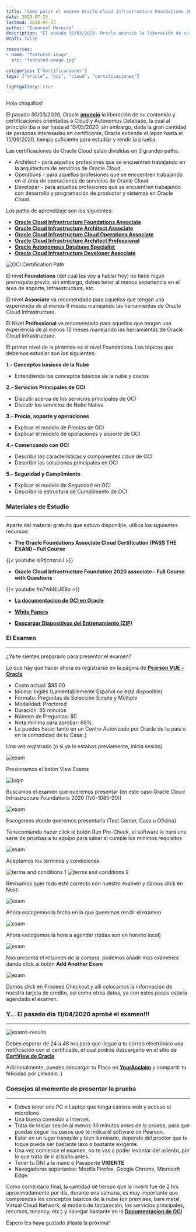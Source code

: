 ```yaml
---
title: "Como pasar el examen Oracle Cloud Infrastructure Foundations 2020 (1z0-1085-20)"
date: 2020-07-23
lastmod: 2020-07-23
author: "Enmanuel Moreira"
description: "El pasado 30/03/2020, Oracle anunció la liberación de su contenido y certificaciones orientadas a Cloud y Autonomus Database, la cual al principio iba a ser hasta el 15/05/2020, sin embargo, dada la gran cantidad de personas interesadas en certificarse, Oracle extiende el lapso hasta el 15/06/2020, tiempo suficiente para estudiar y rendir la prueba."
draft: false

resources:
- name: "featured-image"
  src: "featured-image.jpg"

categories: ["Certificaciones"]
tags: ["oracle", "oci", "cloud", "certificaciones"]

lightgallery: true
---
```


<!--more-->

Hola chiquillos!

El pasado 30/03/2020, Oracle **[anunció](https://www.oracle.com/corporate/blog/free-certifications-oracle-oci-autonomous-033020.html)** la liberación de su contenido y certificaciones orientadas a Cloud y Autonomus Database, la cual al principio iba a ser hasta el 15/05/2020, sin embargo, dada la gran cantidad de personas interesadas en certificarse, Oracle extiende el lapso hasta el 15/06/2020, tiempo suficiente para estudiar y rendir la prueba.

Las certificaciones de Oracle Cloud están divididas en 3 grandes paths:

* Architect - para aquellos profesiones que se encuentren trabajando en la arquitectura de servicios de Oracle Cloud.
* Operations - para aquellos profesiones que se encuentren trabajando en el área de operaciones de servicios de Oracle Cloud.
* Developer - para aquellos profesiones que se encuentren trabajando con desarrollo y programación de productor y sistemas en Oracle Cloud.

Los paths de aprendizaje son los siguientes:

* **[Oracle Cloud Infrastructure Foundations Associate](https://learn.oracle.com/ols/learning-path/understand-oci-foundations/35644/75258)**  
* **[Oracle Cloud Infrastructure Architect Associate](https://learn.oracle.com/ols/learning-path/become-oci-architect-associate/35644/75658)**
* **[Oracle Cloud Infrastructure Cloud Operations Associate](https://learn.oracle.com/ols/learning-path/manage-oci-operations-associate/35644/60972)**
* **[Oracle Cloud Infrastructure Architect Professional](https://learn.oracle.com/ols/learning-path/become-oci-architect-professional/35644/35802)**
* **[Oracle Autonomous Database Specialist](https://learn.oracle.com/ols/learning-path/become-an-autonomous-database-specialist/35573/55666)**
* **[Oracle Cloud Infrastructure Developer Associate](https://learn.oracle.com/ols/learning-path/become-oci-developer-associate/35644/75248)**

![OCI Certification Path](/images/oci-foundations/oci-cert-path.jpg)

El nivel **Foundations** (del cual les voy a hablar hoy) no tiene nigún prerrequito previo, sin embargo, debes tener al menos experiencia en el área de soporte, infraestructura, etc.

El nivel **Associate** va recomendado para aquellos que tengan una experiencia de al menos 6 meses manejando las herramientas de Oracle Cloud Infrastructure.

El Nivel **Professional** va recomendado para aquellos que tengan una experiencia de al menos 12 meses manejando las herramientas de Oracle Cloud Infrastructure.

El primer nivel de la pirámide es el nivel Foundations. Los tópicos que debemos estudiar son los siguientes:

**1.- Conceptos básicos de la Nube**

* Entendiendo los conceptos básicos de la nube y costos

**2.- Servicios Principales de OCI**

* Discutir acerca de los servicios principales de OCI 
* Discutir los servicios de Nube Nativa

**3.- Precio, soporte y operaciones**

* Explicar el modelo de Precios de OCI
* Explicar el modelo de operaciones y soporte de OCI

**4.- Comenzando con OCI**

* Describir las características y componentes clave de OCI
* Describir las soluciones principales en OCI

**5.- Seguridad y Cumplimiento**

* Explicar el modelo de Seguridad en OCI
* Describir la estructura de Cumplimento de OCI

### Materiales de Estudio

***

Aparte del material gratuito que estuvo disponible, utilicé los siguientes recursos:

* **The Oracle Foundations Associate Cloud Certification (PASS THE EXAM) – Full Course**  
  
{{< youtube si9tjcnxruU >}}  

* **Oracle Cloud Infrastructure Foundation 2020 associate - Full Course with Questions**  

{{< youtube fm7wbIEU09o >}}  

* **[La documentacion de OCI en Oracle](https://docs.cloud.oracle.com/es-ww/iaas/Content/home.htm)**
  
* **[White Papers](https://docs.cloud.oracle.com/iaas/Content/General/Reference/aqswhitepapers.htm)**

* **[Descargar Diapositivas del Entrenamiento (ZIP)](https://www.oracle.com/a/ocom/docs/cloud/foundations_cert_content.zip)**

### El Examen

***

¿Ya te sientes preparado para presentar el examen?

Lo que hay que hacer ahora es registrarse en la página de **[Pearson VUE - Oracle](https://home.pearsonvue.com/oracle)**

* Costo actual: $95.00
* Idioma: Inglés (Lamentablemente Español no está disponible)
* Formato: Preguntas de Selección Simple y Múltiple
* Modalidad: Proctored
* Duración: 85 minutos
* Número de Preguntas: 60
* Nota mínima para aprobar: 68%
* Lo puedes hacer tanto en un Centro Autorizado por Oracle de tu país o en la comodidad de tu Casa :)

Una vez registrado (o si ya lo estabas previamente, inicia sesión)

![exam](/images/oci-foundations/exam-0.png)

Presionamos el botón View Exams

![login](/images/oci-foundations/exam-1.png)

Buscamos el examen que queremos presentar (en este caso Oracle Cloud Infrastructure Foundations 2020 (1z0-1085-20))

![exam](/images/oci-foundations/exam-2.png)

Escogemos donde queremos presentarlo (Test Center, Casa u Oficina)

Te recomiendo hacer click al botón Run Pre-Check, el software le hará una serie de pruebas a tu equipo para saber si cumple los mínimos requisitos

![exam](/images/oci-foundations/exam-3.png)

Aceptamos los términos y condiciones

![terms and conditions 1](/images/oci-foundations/exam-4.png)
![terms and conditions 2](/images/oci-foundations/exam-5.png)

Revisamos quer todo esté correcto con nuestro examen y damos click en Next:

![exam](/images/oci-foundations/exam-6.png)

Ahora escogemos la fecha en la que queremos rendir el examen

![exam](/images/oci-foundations/exam-7.png)

Ahora escogemos la hora a agendar (todas son en horario local)

![exam](/images/oci-foundations/exam-8.png)

Nos presenta el resumen de la compra, podemos añadir mas exámenes dando click al botón **Add Another Exam**

![exam](/images/oci-foundations/exam-9.png)

Damos click en Proceed Checkout y allí colocamos la información de nuestra tarjeta de credito, así como otros datos, ya con estos pasos estaría agendado el examen.

### Y... El pasado dia 11/04/2020 aprobé el examen!!!

***

![exams-results](/images/oci-foundations/exam-score-report.png)

Debes esperar de 24 a 48 hrs para que llegue a tu correo electrónico una notificación con el certificado, el cual podrás descargarlo en el sitio de **[CertView de Oracle](https://certview.oracle.com/)**

Adicionalmente, puedes descargar tu Placa en **[YourAcclaim](https://www.youracclaim.com/)** y compartir tu felicidad por Linkedin :)

### Consejos al momento de presentar la prueba

***

* Debes tener una PC o Laptop que tenga cámara web y acceso al micrófono.
* Una buena conexión a Internet.
* Trata de iniciar sesión al menos 30 minutos antes de la prueba, para que puedas seguir los pasos que te indica el software de Pearson.
* Estar en un lugar tranquilo y bien iluminado, depende del proctor que te toque puede ser bastante laxo o bastante exigente.
* Una vez comience el examen, no te vas a poder levantar del asiento, por lo que trata de ir al baño antes.
* Tener tu DNI a la mano o Pasaporte **VIGENTE**
* Navegadores soportados: Mozilla Firefox, Google Chrome, Microsoft Edge.

Como comentario final, la cantidad de tiempo que le invertí fue de 2 hrs aproximadamente por día, durante una semana, es muy importante que comprendas los conceptos básicos de la nube (on premises, bare metal, Virtual Cloud Network, el modelo de facturación, los servicios principales, recursos, tenancy, etc.) y navegar bastante en la **[Documentacion de OCI](https://docs.cloud.oracle.com/es-ww/iaas/Content/home.htm)**

Espero les haya gustado ¡Hasta la próxima!
